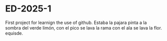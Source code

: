 # ED-2025-1
First project for learnign the use of github.
Estaba la pajara pinta a la sombra del verde limón, con el pico se lava la rama con el ala se lava la flor. equisde.
